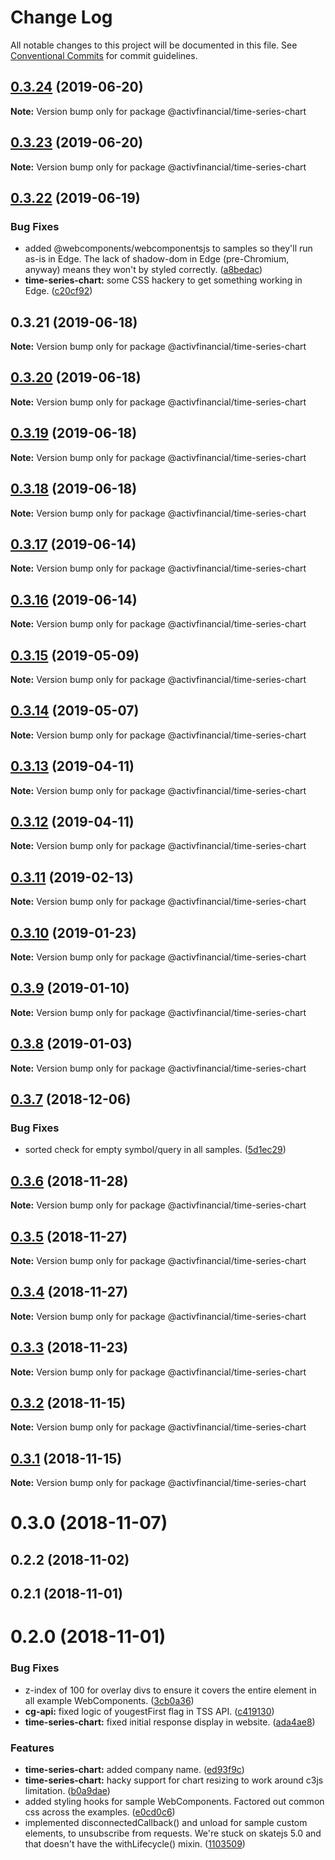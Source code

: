 # Change Log

All notable changes to this project will be documented in this file.
See [Conventional Commits](https://conventionalcommits.org) for commit guidelines.

## [0.3.24](https://github.com/activfinancial/cg-api/compare/@activfinancial/time-series-chart@0.3.23...@activfinancial/time-series-chart@0.3.24) (2019-06-20)

**Note:** Version bump only for package @activfinancial/time-series-chart





## [0.3.23](https://github.com/activfinancial/cg-api/compare/@activfinancial/time-series-chart@0.3.22...@activfinancial/time-series-chart@0.3.23) (2019-06-20)

**Note:** Version bump only for package @activfinancial/time-series-chart





## [0.3.22](https://github.com/activfinancial/cg-api/compare/@activfinancial/time-series-chart@0.3.21...@activfinancial/time-series-chart@0.3.22) (2019-06-19)


### Bug Fixes

* added @webcomponents/webcomponentsjs to samples so they'll run as-is in Edge. The lack of shadow-dom in Edge (pre-Chromium, anyway) means they won't by styled correctly. ([a8bedac](https://github.com/activfinancial/cg-api/commit/a8bedac))
* **time-series-chart:** some CSS hackery to get something working in Edge. ([c20cf92](https://github.com/activfinancial/cg-api/commit/c20cf92))





## 0.3.21 (2019-06-18)

**Note:** Version bump only for package @activfinancial/time-series-chart





## [0.3.20](https://github.com/activfinancial/cg-api/compare/@activfinancial/time-series-chart@0.3.19...@activfinancial/time-series-chart@0.3.20) (2019-06-18)

**Note:** Version bump only for package @activfinancial/time-series-chart





## [0.3.19](https://github.com/activfinancial/cg-api/compare/@activfinancial/time-series-chart@0.3.18...@activfinancial/time-series-chart@0.3.19) (2019-06-18)

**Note:** Version bump only for package @activfinancial/time-series-chart





## [0.3.18](https://github.com/activfinancial/cg-api/compare/@activfinancial/time-series-chart@0.3.17...@activfinancial/time-series-chart@0.3.18) (2019-06-18)

**Note:** Version bump only for package @activfinancial/time-series-chart





## [0.3.17](https://github.com/activfinancial/cg-api/compare/@activfinancial/time-series-chart@0.3.16...@activfinancial/time-series-chart@0.3.17) (2019-06-14)

**Note:** Version bump only for package @activfinancial/time-series-chart





## [0.3.16](https://github.com/activfinancial/cg-api/compare/@activfinancial/time-series-chart@0.3.15...@activfinancial/time-series-chart@0.3.16) (2019-06-14)

**Note:** Version bump only for package @activfinancial/time-series-chart





## [0.3.15](https://github.com/activfinancial/cg-api/compare/@activfinancial/time-series-chart@0.3.14...@activfinancial/time-series-chart@0.3.15) (2019-05-09)

**Note:** Version bump only for package @activfinancial/time-series-chart





## [0.3.14](https://github.com/activfinancial/cg-api/compare/@activfinancial/time-series-chart@0.3.13...@activfinancial/time-series-chart@0.3.14) (2019-05-07)

**Note:** Version bump only for package @activfinancial/time-series-chart





## [0.3.13](https://github.com/activfinancial/cg-api/compare/@activfinancial/time-series-chart@0.3.11...@activfinancial/time-series-chart@0.3.13) (2019-04-11)

**Note:** Version bump only for package @activfinancial/time-series-chart





## [0.3.12](https://github.com/activfinancial/cg-api/compare/@activfinancial/time-series-chart@0.3.11...@activfinancial/time-series-chart@0.3.12) (2019-04-11)

**Note:** Version bump only for package @activfinancial/time-series-chart





## [0.3.11](https://github.com/activfinancial/cg-api/compare/@activfinancial/time-series-chart@0.3.10...@activfinancial/time-series-chart@0.3.11) (2019-02-13)

**Note:** Version bump only for package @activfinancial/time-series-chart





## [0.3.10](https://github.com/activfinancial/cg-api/compare/@activfinancial/time-series-chart@0.3.9...@activfinancial/time-series-chart@0.3.10) (2019-01-23)

**Note:** Version bump only for package @activfinancial/time-series-chart





## [0.3.9](https://github.com/activfinancial/cg-api/compare/@activfinancial/time-series-chart@0.3.8...@activfinancial/time-series-chart@0.3.9) (2019-01-10)

**Note:** Version bump only for package @activfinancial/time-series-chart





## [0.3.8](https://github.com/activfinancial/cg-api/compare/@activfinancial/time-series-chart@0.3.7...@activfinancial/time-series-chart@0.3.8) (2019-01-03)

**Note:** Version bump only for package @activfinancial/time-series-chart





## [0.3.7](https://github.com/activfinancial/cg-api/compare/@activfinancial/time-series-chart@0.3.6...@activfinancial/time-series-chart@0.3.7) (2018-12-06)


### Bug Fixes

* sorted check for empty symbol/query in all samples. ([5d1ec29](https://github.com/activfinancial/cg-api/commit/5d1ec29))





## [0.3.6](https://github.com/activfinancial/cg-api/compare/@activfinancial/time-series-chart@0.3.5...@activfinancial/time-series-chart@0.3.6) (2018-11-28)

**Note:** Version bump only for package @activfinancial/time-series-chart





## [0.3.5](https://github.com/activfinancial/cg-api/compare/@activfinancial/time-series-chart@0.3.4...@activfinancial/time-series-chart@0.3.5) (2018-11-27)

**Note:** Version bump only for package @activfinancial/time-series-chart





## [0.3.4](https://github.com/activfinancial/cg-api/compare/@activfinancial/time-series-chart@0.3.3...@activfinancial/time-series-chart@0.3.4) (2018-11-27)

**Note:** Version bump only for package @activfinancial/time-series-chart





## [0.3.3](https://github.com/activfinancial/cg-api/compare/@activfinancial/time-series-chart@0.3.2...@activfinancial/time-series-chart@0.3.3) (2018-11-23)

**Note:** Version bump only for package @activfinancial/time-series-chart





## [0.3.2](https://github.com/activfinancial/cg-api/compare/@activfinancial/time-series-chart@0.3.1...@activfinancial/time-series-chart@0.3.2) (2018-11-15)

**Note:** Version bump only for package @activfinancial/time-series-chart





## [0.3.1](https://github.com/activfinancial/cg-api/compare/@activfinancial/time-series-chart@0.3.0...@activfinancial/time-series-chart@0.3.1) (2018-11-15)

**Note:** Version bump only for package @activfinancial/time-series-chart





# 0.3.0 (2018-11-07)



## 0.2.2 (2018-11-02)



## 0.2.1 (2018-11-01)



# 0.2.0 (2018-11-01)


### Bug Fixes

* z-index of 100 for overlay divs to ensure it covers the entire element in all example WebComponents. ([3cb0a36](https://github.com/activfinancial/cg-api/commit/3cb0a36))
* **cg-api:** fixed logic of yougestFirst flag in TSS API. ([c419130](https://github.com/activfinancial/cg-api/commit/c419130))
* **time-series-chart:** fixed initial response display in website. ([ada4ae8](https://github.com/activfinancial/cg-api/commit/ada4ae8))


### Features

* **time-series-chart:** added company name. ([ed93f9c](https://github.com/activfinancial/cg-api/commit/ed93f9c))
* **time-series-chart:** hacky support for chart resizing to work around c3js limitation. ([b0a9dae](https://github.com/activfinancial/cg-api/commit/b0a9dae))
* added styling hooks for sample WebComponents. Factored out common css across the examples. ([e0cd0c6](https://github.com/activfinancial/cg-api/commit/e0cd0c6))
* implemented disconnectedCallback() and unload for sample custom elements, to unsubscribe from requests. We're stuck on skatejs 5.0 and that doesn't have the withLifecycle() mixin. ([1103509](https://github.com/activfinancial/cg-api/commit/1103509))
